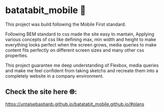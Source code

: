 # batatabit_mobile 📱

This project was build following the Mobile First standard. 

Following BEM standard to css made the site easy to mantain, Applying various concepts of css like defining max, min width and height to make everything looks perfect when the screen grows, media queries to make content fits perfectly on different screen sizes and many other css properties.

This project guarantee me deep understanding of Flexbox, media queries and make me feel confident from taking sketchs and recreate them into a completely website in a company environment.

## Check the site here 🌐: 
https://untalsebastianb.github.io/batatabit_mobile.github.io/#plans


